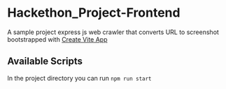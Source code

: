 # Hackethon_Project-Frontend
A sample project express js web crawler that converts URL to screenshot bootstrapped with [Create Vite App](https://vitejs.dev/guide/)
## Available Scripts
In the project directory you can run
`npm run start`

